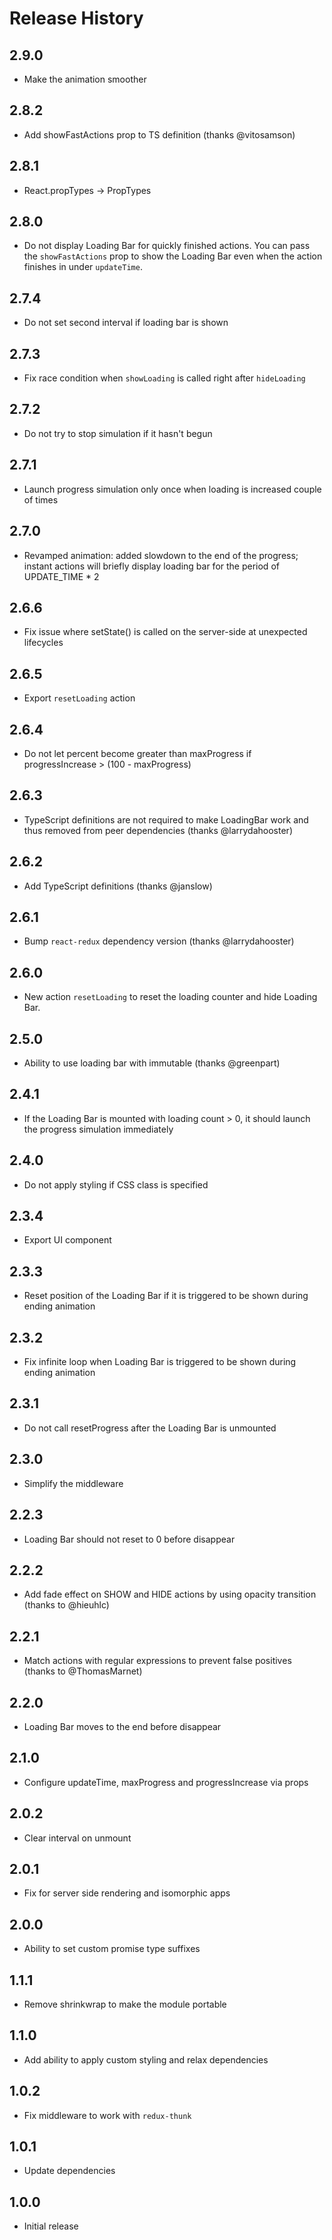 # Release History

## 2.9.0
   - Make the animation smoother

## 2.8.2
   - Add showFastActions prop to TS definition (thanks @vitosamson)

## 2.8.1
   - React.propTypes -> PropTypes

## 2.8.0
   - Do not display Loading Bar for quickly finished actions. You can pass the `showFastActions` prop to show the Loading Bar even when the action finishes in under `updateTime`.

## 2.7.4
   - Do not set second interval if loading bar is shown

## 2.7.3
   - Fix race condition when `showLoading` is called right after `hideLoading`

## 2.7.2
   - Do not try to stop simulation if it hasn't begun

## 2.7.1
   - Launch progress simulation only once when loading is increased couple of times

## 2.7.0
   - Revamped animation: added slowdown to the end of the progress; instant actions will briefly display loading bar for the period of UPDATE_TIME * 2

## 2.6.6
   - Fix issue where setState() is called on the server-side at unexpected lifecycles

## 2.6.5
   - Export `resetLoading` action

## 2.6.4
   - Do not let percent become greater than maxProgress if progressIncrease > (100 - maxProgress)

## 2.6.3
   - TypeScript definitions are not required to make LoadingBar work and thus removed from peer dependencies (thanks @larrydahooster)

## 2.6.2
   - Add TypeScript definitions (thanks @janslow)

## 2.6.1
   - Bump `react-redux` dependency version (thanks @larrydahooster)

## 2.6.0
   - New action `resetLoading` to reset the loading counter and hide Loading Bar.

## 2.5.0
   - Ability to use loading bar with immutable (thanks @greenpart)

## 2.4.1
   - If the Loading Bar is mounted with loading count > 0, it should launch the progress simulation immediately

## 2.4.0
   - Do not apply styling if CSS class is specified

## 2.3.4
   - Export UI component

## 2.3.3
   - Reset position of the Loading Bar if it is triggered to be shown during ending animation

## 2.3.2
   - Fix infinite loop when Loading Bar is triggered to be shown during ending animation

## 2.3.1
   - Do not call resetProgress after the Loading Bar is unmounted

## 2.3.0
   - Simplify the middleware

## 2.2.3
   - Loading Bar should not reset to 0 before disappear

## 2.2.2
   - Add fade effect on SHOW and HIDE actions by using opacity transition (thanks to @hieuhlc)

## 2.2.1
   - Match actions with regular expressions to prevent false positives (thanks to @ThomasMarnet)

## 2.2.0
   - Loading Bar moves to the end before disappear

## 2.1.0
   - Configure updateTime, maxProgress and progressIncrease via props

## 2.0.2
   - Clear interval on unmount

## 2.0.1
   - Fix for server side rendering and isomorphic apps

## 2.0.0
   - Ability to set custom promise type suffixes

## 1.1.1
   - Remove shrinkwrap to make the module portable

## 1.1.0
   - Add ability to apply custom styling and relax dependencies

## 1.0.2
   - Fix middleware to work with `redux-thunk`

## 1.0.1
   - Update dependencies

## 1.0.0
   - Initial release
